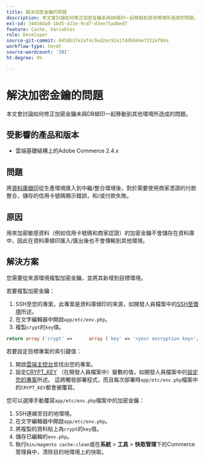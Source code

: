 ```yaml
---
title: 解決加密金鑰的問題
description: 本文會討論如何修正加密金鑰未與DB傾印一起移動到其他環境所造成的問題。
exl-id: 34410da0-1bd5-421e-9cd7-d3ee75ad8ed7
feature: Cache, Variables
role: Developer
source-git-commit: 0458b37e2af4c9ad2ec92a1fdd6844ef222ef84a
workflow-type: tm+mt
source-wordcount: '301'
ht-degree: 0%

---
```


# 解決加密金鑰的問題

本文會討論如何修正加密金鑰未與DB傾印一起移動到其他環境所造成的問題。

## 受影響的產品和版本

* 雲端基礎結構上的Adobe Commerce 2.4.x

## 問題

將[資料庫傾印](/help/how-to/general/create-database-dump-on-cloud.md)從生產環境匯入到中繼/整合環境後，對於需要使用商家憑證的付款整合，儲存的信用卡號碼顯示錯誤，和/或付款失敗。

## 原因

用來加密敏感資料（例如信用卡號碼和商家認證）的加密金鑰不會儲存在資料庫中，因此在資料庫傾印匯入/匯出後也不會傳輸到其他環境。

## 解決方案

您需要從來源環境複製加密金鑰，並將其新增到目標環境。

若要複製加密金鑰：

1. SSH至您的專案，此專案是資料庫傾印的來源，如開發人員檔案中的[SSH至環境](https://experienceleague.adobe.com/docs/commerce-cloud-service/user-guide/develop/secure-connections.html)所述。
1. 在文字編輯器中開啟`app/etc/env.php`。
1. 複製`crypt`的`key`值。

```php
return array ('crypt' =>      array ('key' => '<your encryption key>', ),);
```

若要設定目標專案的索引鍵值：

1. 開啟[雲端主控台](https://console.adobecommerce.com)並找出您的專案。
1. 設定[CRYPT\_KEY](https://experienceleague.adobe.com/docs/commerce-cloud-service/user-guide/configure/env/stage/variables-deploy.html) （在開發人員檔案中）變數的值，如開發人員檔案中的[設定您的專案](https://experienceleague.adobe.com/docs/commerce-cloud-service/user-guide/project/overview.html)所述。 這將觸發部署程式，而且每次部署時`app/etc/env.php`檔案中的`CRYPT_KEY`都會被覆寫。

您可以選擇手動覆寫`app/etc/env.php`檔案中的加密金鑰：

1. SSH連線至目的地環境。
1. 在文字編輯器中開啟`app/etc/env.php`。
1. 將複製的資料貼上為`crypt`的`key`值。
1. 儲存已編輯的`env.php`。
1. 執行`bin/magento cache:clean`或在&#x200B;**系統** > **工具** > **快取管理**&#x200B;下的Commerce管理員中，清除目的地環境上的快取。
